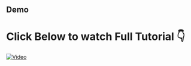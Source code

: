 ## Demo
# Click Below to watch Full Tutorial 👇
[![Video](https://img.youtube.com/vi/3yY48bUnHhI/maxresdefault.jpg)](https://www.youtube.com/watch?v=3yY48bUnHhI)   
